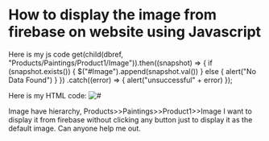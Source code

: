 
# How to display the image from firebase on website using Javascript

Here is my js code
get(child(dbref, "Products/Paintings/Product1/Image")).then((snapshot) => {
if (snapshot.exists()) {
          $("#Image").append(snapshot.val())
        }
        else {
          alert("No Data Found")
        }
      })
        .catch((error) => {
          alert("unsuccessful" + error)
        });

Here is my HTML code:
<img id = "Image" class="default-img"  alt="#">

Image have hierarchy, Products>>Paintings>>Product1>>Image
I want to display it from firebase without clicking any button just to display it as the default image.
Can anyone help me out.

        